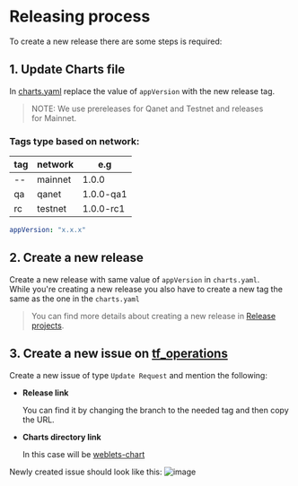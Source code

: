# Releasing process

To create a new release there are some steps is required:

## 1. Update Charts file

In [charts.yaml](../weblets-chart/Chart.yaml) replace the value of `appVersion` with the new release tag.

> NOTE: We use prereleases for Qanet and Testnet and releases for Mainnet.

### Tags type based on network:

| tag | network | e.g       |
| --- | ------- | --------- |
| --  | mainnet | 1.0.0     |
| qa  | qanet   | 1.0.0-qa1 |
| rc  | testnet | 1.0.0-rc1 |

```yaml
appVersion: "x.x.x"
```

## 2. **Create a new release**

Create a new release with same value of `appVersion` in `charts.yaml`.<br>
While you're creating a new release you also have to create a new tag the same as the one in the `charts.yaml`

> You can find more details about creating a new release in [Release projects](https://docs.github.com/en/repositories/releasing-projects-on-github/managing-releases-in-a-repository#creating-a-release).

## 3. **Create a new issue on [tf_operations](https://github.com/threefoldtech/tf_operations)**

Create a new issue of type `Update Request` and mention the following:

- **Release link**

  You can find it by changing the branch to the needed tag and then copy the URL.

- **Charts directory link**

  In this case will be [weblets-chart](../weblets-chart/)

Newly created issue should look like this:
![image](https://user-images.githubusercontent.com/62248851/210758782-1ff46374-9e4b-4e0d-a318-a7bf114022b1.png)
